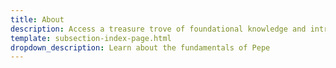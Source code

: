 ```yaml
---
title: About
description: Access a treasure trove of foundational knowledge and introductory content carefully curated to help newcomers grasp the essential concepts, core principles, and fundamental terminology
template: subsection-index-page.html
dropdown_description: Learn about the fundamentals of Pepe
---
```

